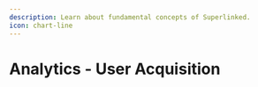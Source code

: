 ```yaml
---
description: Learn about fundamental concepts of Superlinked.
icon: chart-line
---
```


# Analytics - User Acquisition